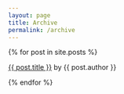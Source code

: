 ```yaml
---
layout: page
title: Archive
permalink: /archive
---
```

{% for post in site.posts %}

<a href="{{ site.baseurl }}{{ post.url }}">{{ post.title }}</a> by {{ post.author }}


{% endfor %}
